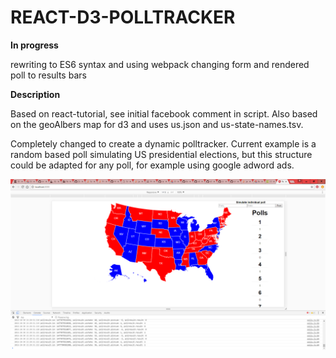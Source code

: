 # REACT-D3-POLLTRACKER

 <b>In progress</b>

  rewriting to ES6 syntax and using webpack
  changing form and rendered poll to results bars

 <b>Description</b>

  Based on react-tutorial, see initial facebook comment in script.
  Also based on the geoAlbers map for d3 and uses us.json and us-state-names.tsv.

  Completely changed to create a dynamic polltracker.
  Current example is a random based poll simulating US presidential elections,
  but this structure could be adapted for any poll, for example using google adword ads.
  
  <img src="UnderConstruction.png"></img>

